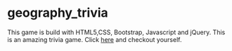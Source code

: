 # geography_trivia
This game is build with HTML5,CSS, Bootstrap, Javascript and jQuery. This is an amazing trivia game. Click 
[here](https://ydahal1.github.io/geography_trivia/) and checkout yourself.





